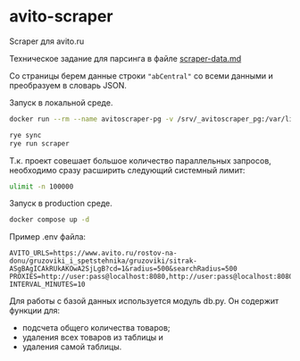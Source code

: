 # avito-scraper

Scraper для avito.ru

Техническое задание для парсинга в файле [scraper-data.md](scraper_data.md)

Со страницы берем данные строки `"abCentral"` со всеми данными и преобразуем в словарь JSON.

Запуск в локальной среде.

```bash
docker run --rm --name avitoscraper-pg -v /srv/_avitoscraper_pg:/var/lib/postgresql/data -e POSTGRES_PASSWORD=postgres -p 5432:5432 -d postgres:16-alpine3.20

rye sync
rye run scraper
```

Т.к. проект совешает большое количество параллельных запросов, необходимо сразу расширить следующий системный лимит:

```bash
ulimit -n 100000
```

Запуск в production среде.

```bash
docker compose up -d
```

Пример .env файла:

```dotenv
AVITO_URLS=https://www.avito.ru/rostov-na-donu/gruzoviki_i_spetstehnika/gruzoviki/sitrak-ASgBAgICAkRUkAKOwA2SjLgB?cd=1&radius=500&searchRadius=500
PROXIES=http://user:pass@localhost:8080,http://user:pass@localhost:8080
INTERVAL_MINUTES=10
```

Для работы с базой данных используется модуль db.py.
Он содержит функции для:
- подсчета общего количества товаров;
- удаления всех товаров из таблицы и 
- удаления самой таблицы.
